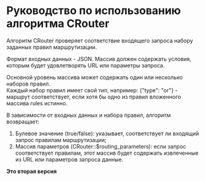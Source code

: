 # Руководство по использованию алгоритма CRouter

Алгоритм CRouter проверяет соответствие входящего запроса набору заданных 
правил маршрутизации.

Формат входных данных - JSON. Массив должен содержать условия, которым 
будет удовлетворять URL или параметры запроса.

Основной уровень массива может содержать один или несколько наборов правил.  
Каждый набор правил имеет свой тип, например: {"type": "or"} - маршрут 
соответствует, если хотя бы одно из правил вложенного массива rules истинно.

В зависимости от входных данных и набора правил, алгоритм возвращает:

1. Булевое значение (true/false): указывает, соответствует ли входящий запрос 
правилам маршрутизации;
2. Массив параметров (CRouter::$routing_parameters): если запрос соответствует 
правилам, этот массив будет содержать извлеченные из URL или параметров запроса 
данные.

**Это вторая версия**